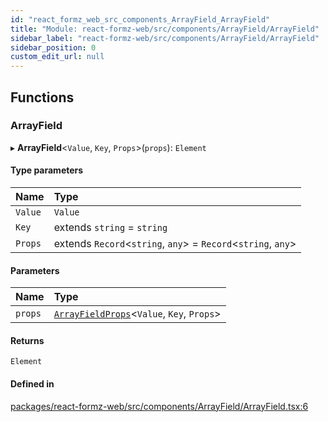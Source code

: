 ```yaml
---
id: "react_formz_web_src_components_ArrayField_ArrayField"
title: "Module: react-formz-web/src/components/ArrayField/ArrayField"
sidebar_label: "react-formz-web/src/components/ArrayField/ArrayField"
sidebar_position: 0
custom_edit_url: null
---
```


## Functions

### ArrayField

▸ **ArrayField**<`Value`, `Key`, `Props`\>(`props`): `Element`

#### Type parameters

| Name | Type |
| :------ | :------ |
| `Value` | `Value` |
| `Key` | extends `string` = `string` |
| `Props` | extends `Record`<`string`, `any`\> = `Record`<`string`, `any`\> |

#### Parameters

| Name | Type |
| :------ | :------ |
| `props` | [`ArrayFieldProps`](react_formz_web_src_components_ArrayField_ArrayField_types.md#arrayfieldprops)<`Value`, `Key`, `Props`\> |

#### Returns

`Element`

#### Defined in

[packages/react-formz-web/src/components/ArrayField/ArrayField.tsx:6](https://github.com/ZerryStack/react-formz/blob/main/packages/react-formz-web/src/components/ArrayField/ArrayField.tsx#L6)
